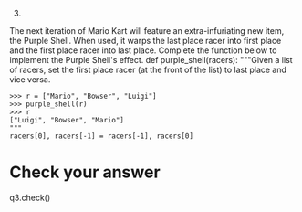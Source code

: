
3.
The next iteration of Mario Kart will feature an extra-infuriating new item, the Purple Shell. When used, it warps the last place racer into first place and the first place racer into last place. Complete the function below to implement the Purple Shell's effect.
def purple_shell(racers):
    """Given a list of racers, set the first place racer (at the front of the list) to last
    place and vice versa.
    
    >>> r = ["Mario", "Bowser", "Luigi"]
    >>> purple_shell(r)
    >>> r
    ["Luigi", "Bowser", "Mario"]
    """
    racers[0], racers[-1] = racers[-1], racers[0]
# Check your answer
q3.check()
